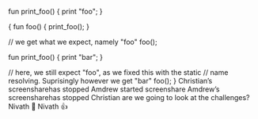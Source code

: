 fun print_foo() {
  print "foo";
}

{
  fun foo() {
    print_foo();
  }

  // we get what we expect, namely "foo"
  foo();

  fun print_foo() {
    print "bar";
  }

  // here, we still expect "foo", as we fixed this with the static
  // name resolving. Suprisingly however we get "bar"
  foo();
}
⁨Christian⁩’s
screensharehas stopped
⁨Amdrew⁩ started
screenshare
⁨Amdrew⁩’s
screensharehas stopped
Christian
are we going to look at the challenges?
Nivath
🎉
Nivath
👍